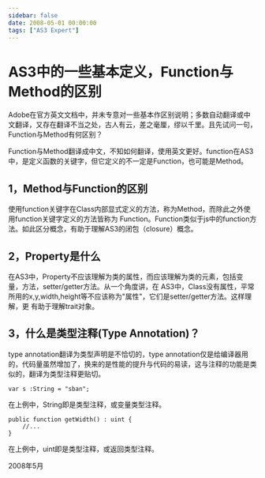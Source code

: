 ```yaml
---
sidebar: false
date: 2008-05-01 00:00:00
tags: ["AS3 Expert"]
---
```

# AS3中的一些基本定义，Function与Method的区别

Adobe在官方英文文档中，并未专意对一些基本作区别说明；多数自动翻译或中文翻译，又存在翻译不当之处，古人有云，差之毫厘，缪以千里。且先试问一句，Function与Method有何区别？

Function与Method翻译成中文，不知如何翻译，使用英文更好。function在AS3中，是定义函数的关键字，但它定义的不一定是Function，也可能是Method。

## 1，Method与Function的区别

使用function关键字在Class内部显式定义的方法，称为Method，而除此之外使用function关键字定义的方法皆称为 Function。Function类似于js中的function方法。如此区分概念，有助于理解AS3的闭包（closure）概念。

## 2，Property是什么

在AS3中，Property不应该理解为类的属性，而应该理解为类的元素，包括变量，方法，setter/getter方法。从一个角度讲，在 AS3中，Class没有属性，平常所用的x,y,width,height等不应该称为"属性"，它们是setter/getter方法。这样理解，更 有助于理解trait对象。

## 3，什么是类型注释(Type Annotation)？

type annotation翻译为类型声明是不恰切的，type annotation仅是给编译器用的，代码量虽然增加了，换来的是性能的提升与代码的易读，这与注释的功能是类似的，翻译为类型注释更贴切。

```
var s :String = "sban";
```

在上例中，String即是类型注释，或变量类型注释。

```
public function getWidth() : uint {
    //...
}
```

在上例中，uint即是类型注释，或返回类型注释。

2008年5月